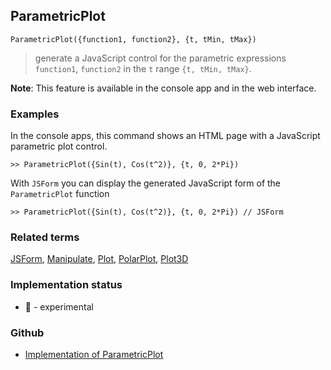 ## ParametricPlot

```
ParametricPlot({function1, function2}, {t, tMin, tMax})  
```

> generate a JavaScript control for the parametric expressions `function1`, `function2` in the `t` range `{t, tMin, tMax}`.
	 
**Note**: This feature is available in the console app and in the web interface.

### Examples

In the console apps, this command shows an HTML page with a JavaScript parametric plot control.
 
```
>> ParametricPlot({Sin(t), Cos(t^2)}, {t, 0, 2*Pi}) 
```

With `JSForm` you can display the generated JavaScript form of the `ParametricPlot` function

```
>> ParametricPlot({Sin(t), Cos(t^2)}, {t, 0, 2*Pi}) // JSForm
```

### Related terms 
[JSForm](JSForm.md), [Manipulate](Manipulate.md), [Plot](Plot.md), [PolarPlot](PolarPlot.md), 
 [Plot3D](Plot3D.md)






### Implementation status

* &#x1F9EA; - experimental

### Github

* [Implementation of ParametricPlot](https://github.com/axkr/symja_android_library/blob/master/symja_android_library/matheclipse-core/src/main/java/org/matheclipse/core/reflection/system/ParametricPlot.java#L14) 
